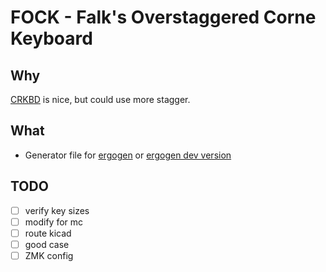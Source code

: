 # FOCK - Falk's Overstaggered Corne Keyboard

## Why

[CRKBD](github.com/foostan/crkbd) is nice, but could use more stagger.

## What

* Generator file for [ergogen](ergogen.xyz) or [ergogen dev version](ergogen.cache.works)

## TODO

* [ ] verify key sizes
* [ ] modify for mc
* [ ] route kicad
* [ ] good case
* [ ] ZMK config
